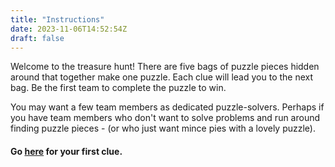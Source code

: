 ```yaml
---
title: "Instructions"
date: 2023-11-06T14:52:54Z
draft: false
---
```


Welcome to the treasure hunt! There are five bags of puzzle pieces hidden around that together make one puzzle. Each clue will lead you to the next bag. Be the first team to complete the puzzle to win.


You may want a few team members as dedicated puzzle-solvers. Perhaps if you have team members who don't want to solve problems and run around finding puzzle pieces - (or who just want mince pies with a lovely puzzle).

#### Go [here](http://localhost:1313/posts/clue) for your first clue.